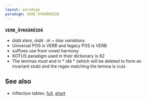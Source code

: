 ```yaml
---
layout: paradigm
paradigm: VERB_ÖYKKÄRÖIDÄ
---
```

### ` VERB_ÖYKKÄRÖIDÄ `

* _öidä stem, öidä : öi ~ öise variations_
* Universal POS is VERB and legacy POS is VERB
* suffixes use front vowel harmony
* KOTUS paradigm used in their dictionary is 62
* The lemmas must end in * idä * (which will be deleted to form an invariant stub) and the regex matching the lemma is ` öidä `

## See also

* Inflection tables: [full](gen/Ö/öykkäröidä.html), [short](gen/Ö/öykkäröidä_wikt.html)

